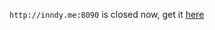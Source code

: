 `http://inndy.me:8090` is closed now, get it [here](https://github.com/NTUST-Coding-Club/git-web-demo)
